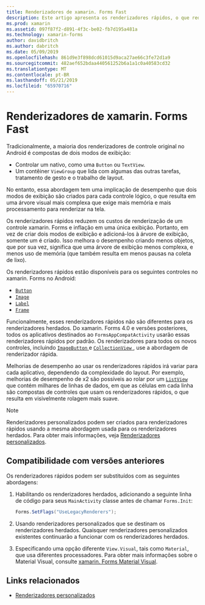 ```yaml
---
title: Renderizadores de xamarin. Forms Fast
description: Este artigo apresenta os renderizadores rápidos, o que reduz os custos de renderização de um controle xamarin. Forms no Android e inflação nivelando a hierarquia de controle nativo resultante.
ms.prod: xamarin
ms.assetid: 097f87f2-d891-4f3c-be02-fb7d195a481a
ms.technology: xamarin-forms
author: davidbritch
ms.author: dabritch
ms.date: 05/09/2019
ms.openlocfilehash: 861d9e3f898dcd61015d9aca27ae66c3fe72d1a9
ms.sourcegitcommit: 482aef652bdaa440561252b6a1a1c0a40583cd32
ms.translationtype: MT
ms.contentlocale: pt-BR
ms.lasthandoff: 05/21/2019
ms.locfileid: "65970716"
---
```

# <a name="xamarinforms-fast-renderers"></a>Renderizadores de xamarin. Forms Fast

Tradicionalmente, a maioria dos renderizadores de controle original no Android é compostas de dois modos de exibição:

- Controlar um nativo, como uma `Button` ou `TextView`.
- Um contêiner `ViewGroup` que lida com algumas das outras tarefas, tratamento de gesto e o trabalho de layout.

No entanto, essa abordagem tem uma implicação de desempenho que dois modos de exibição são criados para cada controle lógico, o que resulta em uma árvore visual mais complexa que exige mais memória e mais processamento para renderizar na tela.

Os renderizadores rápidos reduzem os custos de renderização de um controle xamarin. Forms e inflação em uma única exibição. Portanto, em vez de criar dois modos de exibição e adicioná-los à árvore de exibição, somente um é criado. Isso melhora o desempenho criando menos objetos, que por sua vez, significa que uma árvore de exibição menos complexa, e menos uso de memória (que também resulta em menos pausas na coleta de lixo).

Os renderizadores rápidos estão disponíveis para os seguintes controles no xamarin. Forms no Android:

- [`Button`](xref:Xamarin.Forms.Button)
- [`Image`](xref:Xamarin.Forms.Image)
- [`Label`](xref:Xamarin.Forms.Label)
- [`Frame`](xref:Xamarin.Forms.Frame)

Funcionalmente, esses renderizadores rápidos não são diferentes para os renderizadores herdados. Do xamarin. Forms 4.0 e versões posteriores, todos os aplicativos destinados ao `FormsAppCompatActivity` usarão essas renderizadores rápidos por padrão. Os renderizadores para todos os novos controles, incluindo [ `ImageButton` ](xref:Xamarin.Forms.ImageButton) e [ `CollectionView` ](xref:Xamarin.Forms.CollectionView), use a abordagem de renderizador rápida.

Melhorias de desempenho ao usar os renderizadores rápidos irá variar para cada aplicativo, dependendo da complexidade do layout. Por exemplo, melhorias de desempenho de x2 são possíveis ao rolar por um [ `ListView` ](xref:Xamarin.Forms.ListView) que contém milhares de linhas de dados, em que as células em cada linha são compostas de controles que usam os renderizadores rápidos, o que resulta em visivelmente rolagem mais suave.

> [!NOTE]
> Renderizadores personalizados podem ser criados para renderizadores rápidos usando a mesma abordagem usada para os renderizadores herdados. Para obter mais informações, veja [Renderizadores personalizados](~/xamarin-forms/app-fundamentals/custom-renderer/index.md).

## <a name="backwards-compatibility"></a>Compatibilidade com versões anteriores

Os renderizadores rápidos podem ser substituídos com as seguintes abordagens:

1. Habilitando os renderizadores herdados, adicionando a seguinte linha de código para seus `MainActivity` classe antes de chamar `Forms.Init`:

    ```csharp
    Forms.SetFlags("UseLegacyRenderers");
    ```

1. Usando renderizadores personalizados que se destinam os renderizadores herdados. Quaisquer renderizadores personalizados existentes continuarão a funcionar com os renderizadores herdados.
1. Especificando uma opção diferente `View.Visual`, tais como `Material`, que usa diferentes processadores. Para obter mais informações sobre o Material Visual, consulte [xamarin. Forms Material Visual](~/xamarin-forms/user-interface/visual/material-visual.md).

## <a name="related-links"></a>Links relacionados

- [Renderizadores personalizados](~/xamarin-forms/app-fundamentals/custom-renderer/index.md)
